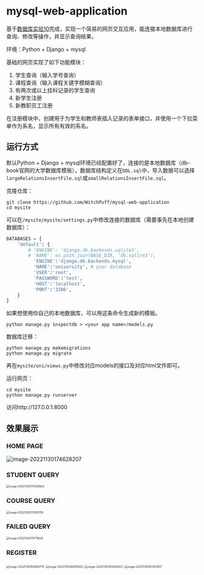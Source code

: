 # mysql-web-application

基于[数据库实验10](https://www.db-book.com/university-lab-dir/exercises-dir/servlet.html)完成，实现一个简易的网页交互应用，能连接本地数据库进行查询、修改等操作，并显示查询结果。

环境：Python + Django + mysql

基础的网页实现了如下功能模块：

1. 学生查询（输入学号查询）
2. 课程查询（输入课程关键字模糊查询）
3. 有两次或以上挂科记录的学生查询
4. 新学生注册
5. 新教职员工注册

在注册模块中，创建用于为学生和教师表插入记录的表单接口，并使用一个下拉菜单作为系名，显示所有有效的系名。

## 运行方式

默认Python + Django + mysql环境已经配置好了，连接的是本地数据库（db-book官网的大学数据库模板），数据库结构定义在`DDL.sql`中，导入数据可以选择`largeRelationsInsertFile.sql`或`smallRelationsInsertFile.sql`。

克隆仓库：
```
git clone https://github.com/WitchPuff/mysql-web-application
cd mysite
```

可以在`/mysite/mysite/settings.py`中修改连接的数据库（需要事先在本地创建数据库）：

```python
DATABASES = {
    'default': {
        # 'ENGINE': 'django.db.backends.sqlite3',
        # 'NAME': os.path.join(BASE_DIR, 'db.sqlite3'),
          'ENGINE':'django.db.backends.mysql',
          'NAME':'university', # your database
          'USER':'root',
          'PASSWORD':'test',
          'HOST':'localhost',
          'PORT':'3306',
    }
}
```

如果想使用你自己的本地数据库，可以用这条命令生成新的模板。

```
python manage.py inspectdb > <your app name>/models.py
```

数据库迁移：

```
python manage.py makemigrations
python manage.py migrate
```

再在`mysite/uni/views.py`中修改对应models的接口及对应html文件即可。

运行网页：

```
cd mysite
python manage.py runserver
```

访问http://127.0.0.1:8000

## 效果展示

### HOME PAGE

![image-20221130174628207](https://raw.githubusercontent.com/WitchPuff/typora_images/main/img/202211301746389.png)

### STUDENT QUERY

<img src="https://raw.githubusercontent.com/WitchPuff/typora_images/main/img/202211301753010.png" alt="image-20221130175335824" style="zoom:50%;" />

### COURSE QUERY

<img src="https://raw.githubusercontent.com/WitchPuff/typora_images/main/img/202211301755892.png" alt="image-20221130175510705" style="zoom:50%;" />

### FAILED QUERY

<img src="https://raw.githubusercontent.com/WitchPuff/typora_images/main/img/202211301757801.png" alt="image-20221130175711620" style="zoom:50%;" />

### REGISTER

<img src="https://raw.githubusercontent.com/WitchPuff/typora_images/main/img/202211301828854.png" alt="image-20221130182800770" style="zoom:50%;" />

<img src="https://raw.githubusercontent.com/WitchPuff/typora_images/main/img/202211301828496.png" alt="image-20221130182815420" style="zoom:50%;" />

<img src="https://raw.githubusercontent.com/WitchPuff/typora_images/main/img/202211301833372.png" alt="image-20221130183349302" style="zoom:50%;" />

<img src="https://raw.githubusercontent.com/WitchPuff/typora_images/main/img/202211301833936.png" alt="image-20221130183357857" style="zoom:50%;" />
